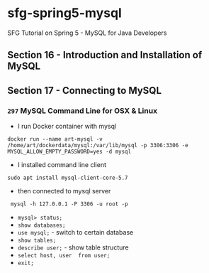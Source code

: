 # sfg-spring5-mysql
SFG Tutorial on Spring 5 - MySQL for Java Developers

## Section 16 - Introduction and Installation of MySQL
## Section 17 - Connecting to MySQL
### `297` MySQL Command Line for OSX & Linux
- I run Docker container with mysql
```
docker run --name art-mysql -v /home/art/dockerdata/mysql:/var/lib/mysql -p 3306:3306 -e MYSQL_ALLOW_EMPTY_PASSWORD=yes -d mysql
```
- I installed command line client
```
sudo apt install mysql-client-core-5.7
```
- then connected to mysql server
```
 mysql -h 127.0.0.1 -P 3306 -u root -p
 ```
 - `mysql> status;`
 - `show databases;`
 - `use mysql;` - switch to certain database
 - `show tables;`
 - `describe user;` - show table structure
 - `select host, user  from user;`
 - `exit;`
